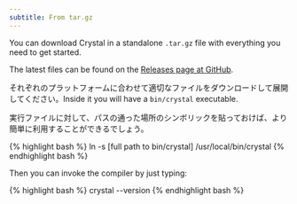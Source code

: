 ```yaml
---
subtitle: From tar.gz
---
```


You can download Crystal in a standalone `.tar.gz` file with everything you need to get started.

The latest files can be found on the [Releases page at GitHub](https://github.com/crystal-lang/crystal/releases).

それぞれのプラットフォームに合わせて適切なファイルをダウンロードして展開してください。Inside it you will have a `bin/crystal` executable.

実行ファイルに対して、パスの通った場所のシンボリックを貼っておけば、より簡単に利用することができるでしょう。

<div class="code_section">{% highlight bash %}
ln -s [full path to bin/crystal] /usr/local/bin/crystal
{% endhighlight bash %}</div>

Then you can invoke the compiler by just typing:

<div class="code_section">{% highlight bash %}
crystal --version
{% endhighlight bash %}</div>
